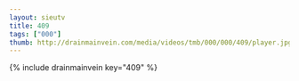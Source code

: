 ```yaml
--- 
layout: sieutv
title: 409
tags: ["000"]
thumb: http://drainmainvein.com/media/videos/tmb/000/000/409/player.jpg
---
```

{% include drainmainvein key="409" %} 
